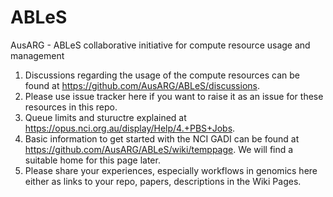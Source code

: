 # ABLeS
AusARG - ABLeS collaborative initiative for compute resource usage and management

1. Discussions regarding the usage of the compute resources can be found at https://github.com/AusARG/ABLeS/discussions.
2. Please use issue tracker here if you want to raise it as an issue for these resources in this repo.
3. Queue limits and stuructre explained at https://opus.nci.org.au/display/Help/4.+PBS+Jobs.
4. Basic information to get started with the NCI GADI can be found at https://github.com/AusARG/ABLeS/wiki/temppage. We will find a suitable home for this page later.
5. Please share your experiences, especially workflows in genomics here either as links to your repo, papers, descriptions in the Wiki Pages.

